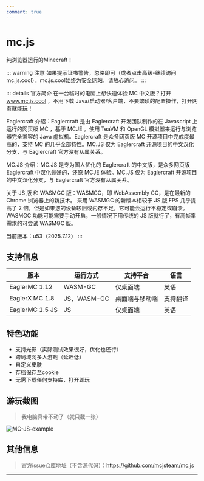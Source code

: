 ```yaml
---
comment: true
---
```


# mc.js<badge type="tip" text="网管首推" />

纯浏览器运行的Minecraft！

<DownloadLinkCollector
  bg-image="/pictures/MC-JS-example.png"
  title="链接直达"
  tcolor="purple"
  :downloads="[
    {
      text: 'mc.js.cool',
      link: 'https://mc.js.cool',
    },
  ]"
/>

::: warning 注意
如果提示证书警告，忽略即可（或者点击高级-继续访问mc.js.cool）。mc.js.cool始终为安全网站，请放心访问。
:::

::: details 官方简介
在一台临时的电脑上想快速体验 MC 中文版？打开 www.mc.js.cool ，不用下载 Java/启动器/客户端，不要繁琐的配置操作，打开网页就能玩！

Eaglercraft 介绍：Eaglercraft 是由 Eaglercraft 开发团队制作的在 Javascript 上运行的网页版 MC ，基于 MCJE 。使用 TeaVM 和 OpenGL 模拟器来运行与浏览器完全兼容的 Java 虚拟机。Eaglercraft 是众多网页版 MC 开源项目中完成度最高的，支持 MC 的几乎全部特性。MC.JS 仅为 Eaglercraft 开源项目的中文汉化分支，与 Eaglercraft 官方没有从属关系。

MC.JS 介绍：MC.JS 是专为国人优化的 Eaglercraft 的中文版，是众多网页版 Eaglercraft 中汉化最好的，还原 MCJE 体验。MC.JS 仅为 Eaglercraft 开源项目的中文汉化分支，与 Eaglercraft 官方没有从属关系。

关于 JS 版 和 WASMGC 版：WASMGC，即 WebAssembly GC，是在最新的 Chrome 浏览器上的新技术。 采用 WASMGC 的新版本相较于 JS 版 FPS 几乎提高了 2 倍，但是如果您的设备较旧或内存不足，它可能会运行不稳定或崩溃。WASMGC 功能可能需要手动开启，一般情况下用传统的 JS 版就行了，有高帧率需求的可尝试 WASMGC 版。

当前版本：u53（2025.7.12）
:::

## 支持信息
|版本| 运行方式       | 支持平台   | 语言   |
|-|------------|--------|------|
|EaglerMC 1.12| WASM-GC    | 仅桌面端   | 英语   |
|EaglerX MC 1.8| JS、WASM-GC | 桌面端与移动端 | 支持翻译 |
|EaglerMC 1.5 JS| JS | 仅桌面端   | 英语   |

## 特色功能
- 支持光影（实际测试效果很好，优化也还行）
- 跨局域网多人游戏（延迟低）
- 自定义皮肤
- 存档保存至cookie
- 无需下载任何支持库，打开即玩

## 游玩截图

> 我电脑真带不动了（就只截一张）

![MC-JS-example](/pictures/MC-JS-example.png)

## 其他信息

> 官方issue仓库地址（不含源代码）：https://github.com/mcjsteam/mc.js

---
<ImageSlider
  :auto="true"
  :time="1500"
  :images="[
    { id: 1, text: '执法-5', link: '/pictures/eggy/ZhiFa-5.jpeg' },
    { id: 2, text: '潜行-4', link: '/pictures/eggy/QianXing-4.jpeg' },
    { id: 3, text: '执潜-1', link: '/pictures/eggy/ZQ-1.jpg' },
  ]"
  ltext="执法~"
  rtext="潜行~"
  lcolor="#ffa500"
  rcolor="#8b0000"
/>